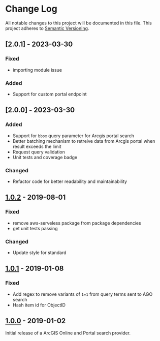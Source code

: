 # Change Log

All notable changes to this project will be documented in this file. This project adheres to
[Semantic Versioning](http://semver.org/).

## [2.0.1] - 2023-03-30
### Fixed
* importing module issue

### Added
* Support for custom portal endpoint 

## [2.0.0] - 2023-03-30
### Added
* Support for `bbox` query parameter for Arcgis portal search
* Better batching mechanism to retreive data from Arcgis portal when result exceeds the limit
* Request query validation
* Unit tests and coverage badge

### Changed
* Refactor code for better readability and maintainability

## [1.0.2] - 2019-08-01
### Fixed
* remove aws-serveless package from package dependencies
* get unit tests passing

### Changed
* Update style for standard

## [1.0.1] - 2019-01-08
### Fixed
* Add regex to remove variants of `1=1` from query terms sent to AGO search
* Hash item id for ObjectID

## [1.0.0] - 2019-01-02
Initial release of a ArcGIS Online and Portal search provider.

[1.0.2]: https://github.com/koopjs/koop-provider-file-geojson/compare/v1.0.1...v1.0.2
[1.0.1]: https://github.com/koopjs/koop-provider-file-geojson/compare/v1.0.0...v1.0.1
[1.0.0]: https://github.com/koopjs/koop-provider-file-geojson/releases/tag/v1.0.0
